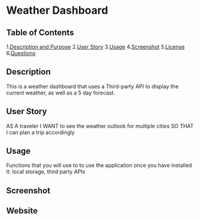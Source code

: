 # Weather Dashboard
## Table of Contents
1.[Description and Purpose](#description)
2.[User Story](#userstory)
3.[Usage](#usage)
4.[Screenshot](#screenshot)
5.[License](#license)
6.[Questions](#questions)
## Description
This is a weather dashboard that uses a Third-party API to display the current weather, as well as a 5 day forecast.
## User Story
AS A traveler
I WANT to see the weather outlook for multiple cities
SO THAT I can plan a trip accordingly
## Usage
Functions that you will use to to use the application once you have installed it:
local storage, third party APIs
## Screenshot
## Website
